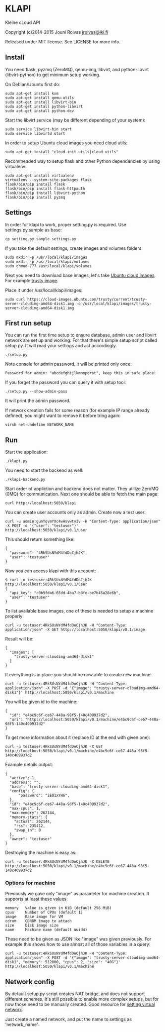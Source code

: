 # KLAPI

Kleine cLoud API

Copyright (c)2014-2015 Jouni Roivas <jroivas@iki.fi>

Released under MIT license. See LICENSE for more info.


## Install

You need flask, pyzmq (ZeroMQ), qemu-img, libvirt,
and python-libvirt (libvirt-python) to get minimum setup working.

On Debian/Ubuntu first do:

    sudo apt-get install kvm
    sudo apt-get install qemu-utils
    sudo apt-get install libvirt-bin
    sudo apt-get install python-libvirt
    sudo apt-get install python-dev

Start the libvirt service (may be different depending of your system):

    sudo service libvirt-bin start
    sudo service libvirtd start

In order to setup Ubuntu cloud images you need cloud utils:

    sudo apt-get install "cloud-init-utils|cloud-utils"

Recommended way to setup flask and other Python dependencies by using virtualenv:

    sudo apt-get install virtualenv
    virtualenv --system-site-packages flask
    flask/bin/pip install flask
    flask/bin/pip install flask-httpauth
    flask/bin/pip install libvirt-python
    flask/bin/pip install pyzmq


## Settings

In order for klapi to work, proper setting.py is required.
Use settings.py.sample as base:

    cp setting.py.sample settings.py

If you take the default settings, create images and volumes folders:

    sudo mkdir -p /usr/local/klapi/images
    sudo mkdir -p /usr/local/klapi/volumes
    sudo chmod 777 /usr/local/klapi/volumes

Next you need to download base images, let's take [Ubuntu cloud images](https://cloud-images.ubuntu.com/).
For example [trusty image](https://cloud-images.ubuntu.com/trusty/current/trusty-server-cloudimg-amd64-disk1.img).

Place it under /usr/local/klapi/images:

    sudo curl https://cloud-images.ubuntu.com/trusty/current/trusty-server-cloudimg-amd64-disk1.img -o /usr/local/klapi/images/trusty-server-cloudimg-amd64-disk1.img

## First run setup

You can run the first time setup to ensure database, admin user and
libvirt network are set up and working. For that there's simple setup
script called setup.py. It will read your settings and act accordingly.

    ./setup.py

Note console for admin password, it will be printed only once:

    Password for admin: "abcdefghijlkmnopqrst", keep this in safe place!

If you forget the password you can query it with setup tool:

    ./setup.py --show-admin-pass

It will print the admin password.

If network creation fails for some reason (for example IP range already defined),
you might want to remove it before tring again:

    virsh net-undefine NETWORK_NAME


## Run

Start the application:

    ./klapi.py

You need to start the backend as well:

    ./klapi-backend.py

Start order of appliction and backend does not matter. They utilize ZeroMQ (0MQ)
for communication. Next one should be able to fetch the main page:

    curl http://localhost:5050/klapi

You can create user accounts only as admin. Create now a test user:

    curl -u admin:gumYqvmYXc4wHsvwtvIv -H "Content-Type: application/json" -X POST -d '{"user": "testuser"}' http://localhost:5050/klapi/v0.1/user

This should return something like:

    {
      "password": "4RkSUsNYdM4fdDoCjhJK",
      "user": "testuser"
    }

Now you can access klapi with this account:

    $ curl -u testuser:4RkSUsNYdM4fdDoCjhJK http://localhost:5050/klapi/v0.1/user
    {
      "api_key": "c0b9fda6-65dd-4ba7-b8fe-be7b45a28e6b",
      "user": "testuser"
    }

To list available base images, one of these is needed to setup a machine properly:

    curl -u testuser:4RkSUsNYdM4fdDoCjhJK -H "Content-Type: application/json" -X GET http://localhost:5050/klapi/v0.1/image

Result will be:

    {
      "images": [
        "trusty-server-cloudimg-amd64-disk1"
      ]
    }

If everything is in place you should be now able to create new machine:

    curl -u testuser:4RkSUsNYdM4fdDoCjhJK -H "Content-Type: application/json" -X POST -d '{"image": "trusty-server-cloudimg-amd64-disk1"}' http://localhost:5050/klapi/v0.1/machine

You will be given id to the machine:

    {
      "id": "e4bc9c6f-ce67-448a-98f5-140c409937d2",
      "uri": "http://localhost:5050/klapi/v0.1/machine/e4bc9c6f-ce67-448a-98f5-140c409937d2"
    }

To get more information about it (replace ID at the end with given one):

    curl -u testuser:4RkSUsNYdM4fdDoCjhJK -X GET http://localhost:5050/klapi/v0.1/machine/e4bc9c6f-ce67-448a-98f5-140c409937d2

Example details output:

    {
      "active": 1,
      "address": "",
      "base": "trusty-server-cloudimg-amd64-disk1",
      "config": {
          "password": "iEQ1xYH6",
      },
      "id": "e4bc9c6f-ce67-448a-98f5-140c409937d2",
      "max-cpus": 1,
      "max-memory": 262144,
      "memory-stats": {
        "actual": 262144,
        "rss": 235412,
        "swap_in": 0
      },
      "owner": "testuser"
    }

Destroying the machine is easy as:

    curl -u testuser:4RkSUsNYdM4fdDoCjhJK -X DELETE http://localhost:5050/klapi/v0.1/machine/e4bc9c6f-ce67-448a-98f5-140c409937d2


### Options for machine

Previously we gave only "image" as parameter for machine creation. It supports at least these values:

    memory   Value is given in KiB (default 256 MiB)
    cpus     Number of CPUs (default 1)
    image    Base image for VM
    cdrom    CDROM image to attach
    size     Disk image size
    name     Machine name (default uuid4)


These need to be given as JSON like "image" was given previously.
For example this shows how to use almost all of those variables in a query:

    curl -u testuser:4RkSUsNYdM4fdDoCjhJK -H "Content-Type: application/json" -X POST -d '{"image": "trusty-server-cloudimg-amd64-disk1", "memory": 512000, "cpus": 2, "size": "40G"}' http://localhost:5050/klapi/v0.1/machine


## Network config

By default setup.py script creates NAT bridge, and does not support different schemes.
It's still possible to enable more complex setups, but for now those need to be manually created.
Good resource for [setting virtual network](http://wiki.libvirt.org/page/VirtualNetworking).

Just create a named network, and put the name to settings as 'network_name'.
